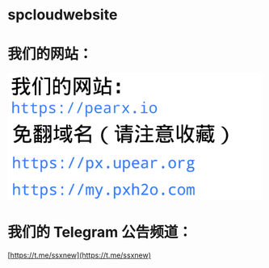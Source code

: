 # spcloudwebsite

# 我们的网站：

![网址](https://raw.githubusercontent.com/v2fake/pearxwebsite/main/001.png)

# 我们的 Telegram 公告频道：

[https://t.me/ssxnew](https://t.me/ssxnew)

